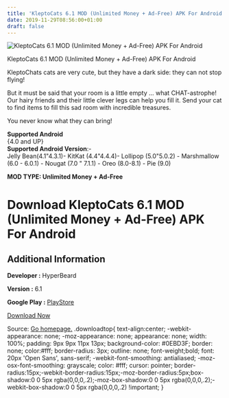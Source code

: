 ```yaml
---
title: 'KleptoCats 6.1 MOD (Unlimited Money + Ad-Free) APK For Android'
date: 2019-11-29T08:56:00+01:00
draft: false
---
```


![KleptoCats 6.1 MOD (Unlimited Money + Ad-Free) APK For Android](https://i0.wp.com/apkhome.net/wp-content/uploads/2019/11/KleptoCats.png "KleptoCats 6.1 MOD (Unlimited Money + Ad-Free) APK For Android")

  

KleptoCats 6.1 MOD (Unlimited Money + Ad-Free) APK For Android

KleptoChats cats are very cute, but they have a dark side: they can not stop flying!

But it must be said that your room is a little empty ... what CHAT-astrophe! Our hairy friends and their little clever legs can help you fill it. Send your cat to find items to fill this sad room with incredible treasures.

You never know what they can bring!

**Supported Android**  
{4.0 and UP}  
**Supported Android Version**:-  
Jelly Bean(4.1"4.3.1)- KitKat (4.4"4.4.4)- Lollipop (5.0"5.0.2) - Marshmallow (6.0 - 6.0.1) - Nougat (7.0 " 7.1.1) - Oreo (8.0-8.1) - Pie (9.0)

**MOD TYPE: Unlimited Money + Ad-Free**

Download KleptoCats 6.1 MOD (Unlimited Money + Ad-Free) APK For Android
=======================================================================

Additional Information
----------------------

**Developer :** HyperBeard

**Version :** 6.1

**Google Play :** [PlayStore](https://play.google.com/store/apps/details?id=com.appsorama.kleptocats)

  

[Download Now](https://store4app.co/post/kleptocats-6-1-mod-unlimited-money-ad-free-apk-for-android_1574959523)

  
Source: [Go homepage.](https://store4app.co/post/kleptocats-6-1-mod-unlimited-money-ad-free-apk-for-android_1574959523) .downloadtop{ text-align:center; -webkit-appearance: none; -moz-appearance: none; appearance: none; width: 100%; padding: 9px 9px 11px 13px; background-color: #0EBD3F; border: none; color:#fff; border-radius: 3px; outline: none; font-weight;bold; font: 20px 'Open Sans', sans-serif; -webkit-font-smoothing: antialiased; -moz-osx-font-smoothing: grayscale; color: #fff; cursor: pointer; border-radius:15px;-webkit-border-radius:15px;-moz-border-radius:5px;box-shadow:0 0 5px rgba(0,0,0,.2);-moz-box-shadow:0 0 5px rgba(0,0,0,.2);-webkit-box-shadow:0 0 5px rgba(0,0,0,.2) !important; }